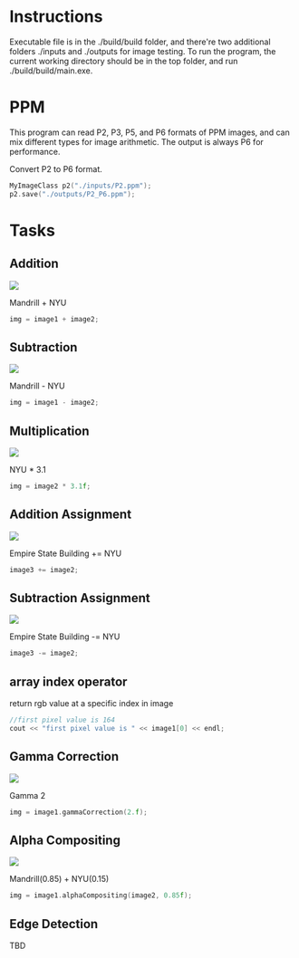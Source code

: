 # Instructions
Executable file is in the ./build/build folder, and there're two additional folders ./inputs and ./outputs for image testing. To run the program, the current working directory should be in the top folder, and run ./build/build/main.exe.

# PPM
This program can read P2, P3, P5, and P6 formats of PPM images, and can mix different types for image arithmetic. The output is always P6 for performance. 

Convert P2 to P6 format.
```cpp
MyImageClass p2("./inputs/P2.ppm");
p2.save("./outputs/P2_P6.ppm");
```

# Tasks

## Addition
![](figure/addition.jpg)

Mandrill + NYU
```cpp
img = image1 + image2;
```

## Subtraction
![](figure/subtraction.jpg)

Mandrill - NYU
```cpp
img = image1 - image2;
```

## Multiplication
![](figure/multiplication.jpg)

NYU * 3.1
```cpp
img = image2 * 3.1f;
```
## Addition Assignment
![](figure/additionassignment.jpg)

Empire State Building += NYU
```cpp
image3 += image2;
```

## Subtraction Assignment
![](figure/subtractionassignment.jpg)

Empire State Building -= NYU
```cpp
image3 -= image2;
```
## array index operator
return rgb value at a specific index in image 
```cpp
//first pixel value is 164
cout << "first pixel value is " << image1[0] << endl;
```

## Gamma Correction
![](figure/gammaCorrection.jpg)

Gamma 2
```cpp
img = image1.gammaCorrection(2.f);
```

## Alpha Compositing
![](figure/alphaCompositing.jpg)

Mandrill(0.85) + NYU(0.15)
```cpp
img = image1.alphaCompositing(image2, 0.85f);
```

## Edge Detection
TBD
